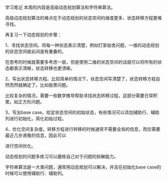 学习笔记
本周的内容是高级动态规划算法和字符串算法。

高级动态规划算法的难点在于动态规划的状态空间的维度更多、状态转移方程更难寻找。

再复习一下动态规划的步骤：

1、寻找状态空间。将每一种状态表示清楚，例如打家劫舍问题，一维的动态规划的状态空间彼此间是有重叠的，

在思考的时候就需要多考虑一层，但是使用二维的状态空间的话就可以将所有的状态都表示清晰，状态转移也更清晰。

2、写出状态转移方程。比较简单的情况下，状态空间写清楚了，状态转移方程自然而然就确定了。比如股票问题。

比较复杂的情况，需要一些数学推导帮助寻找状态转移过程，这部分需要日常积累。如正方形问题。

3、写出base case。给定状态空间的初始状态，有些情况可以添加辅助行、辅助列进行初始化，简化初始过程。

4、优化空间复杂度。转移方程进行转移的时候通常不需要全局的信息，而仅需要最近几步递推的信息，因此可以


进行空间优化。

动态规划的问题多练习可以磨练自己对于问题的拆解能力。

字符串算法是一大类问题，通常用动态规划可以解决，并且在初始化base case的时候可以使用辅助行、辅助列。